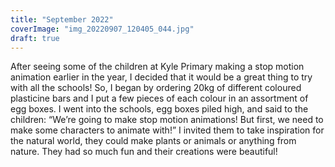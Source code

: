 ```yaml
---
title: "September 2022"
coverImage: "img_20220907_120405_044.jpg"
draft: true
---
```


After seeing some of the children at Kyle Primary making a stop motion animation earlier in the year, I decided that it would be a great thing to try with all the schools! So, I began by ordering 20kg of different coloured plasticine bars and I put a few pieces of each colour in an assortment of egg boxes. I went into the schools, egg boxes piled high, and said to the children: “We’re going to make stop motion animations! But first, we need to make some characters to animate with!” I invited them to take inspiration for the natural world, they could make plants or animals or anything from nature. They had so much fun and their creations were beautiful!
